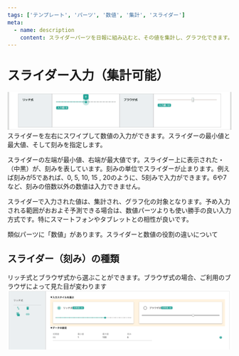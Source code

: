 ```yaml
---
tags: ['テンプレート', 'パーツ', '数値', '集計', 'スライダー']
meta:
  - name: description
    content: スライダーパーツを日報に組み込むと、その値を集計し、グラフ化できます。最低値と最大値を登録しておき、入力時はツマミを動かすだけで入力可能です。スマートフォンなどと相性が良いです
---
```

# スライダー入力（集計可能）
![スライダーの入力](./template/slide.gif)
スライダーを左右にスワイプして数値の入力ができます。スライダーの最小値と最大値、そして刻みを指定します。

スライダーの左端が最小値、右端が最大値です。スライダー上に表示された・（中黒）が、刻みを表しています。刻みの単位でスライダーが止まります。例えば刻みが5であれば、0, 5, 10, 15 , 20のように、5刻みで入力ができます。6や7など、刻みの倍数以外の数値は入力できません。

スライダーで入力された値は、集計され、グラフ化の対象となります。予め入力される範囲がおおよそ予測できる場合は、数値パーツよりも使い勝手の良い入力方式です。特にスマートフォンやタブレットとの相性が良いです。

類似パーツに「数値」があります。スライダーと数値の役割の違いについて

## スライダー（刻み）の種類
リッチ式とブラウザ式から選ぶことができます。ブラウザ式の場合、ご利用のブラウザによって見た目が変わります
![スライダーの入力](./template/slide2.png)

<SampleSlide />